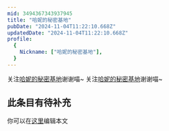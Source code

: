 ```yaml
---
mid: 3494367343937945
title: "哈妮的秘密基地"
pubDate: "2024-11-04T11:22:10.668Z"
updatedDate: "2024-11-04T11:22:10.668Z"
profile:
  {
    Nickname: ["哈妮的秘密基地"],
  }
---
```


关注[哈妮的秘密基地](https://space.bilibili.com/3494367343937945)谢谢喵~ 关注[哈妮的秘密基地](https://space.bilibili.com/3494367343937945)谢谢喵~

## 此条目有待补充
你可以在[这里](https://github.com/Yuhanawa/VTuber.ICU/edit/master/src/content/v/哈妮的秘密基地/index.md)编辑本文
